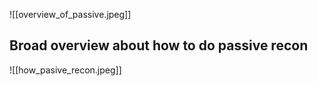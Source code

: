 ![[overview_of_passive.jpeg]]

## Broad overview about how to do passive recon
![[how_pasive_recon.jpeg]]
